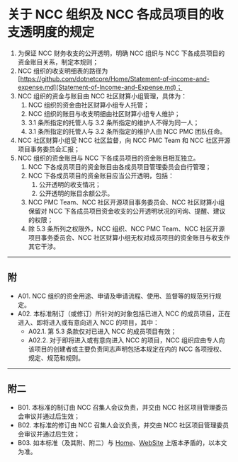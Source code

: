# 关于 NCC 组织及 NCC 各成员项目的收支透明度的规定

1. 为保证 NCC 财务收支的公开透明，明确 NCC 组织与 NCC 下各成员项目的资金账目关系，制定本规则；
2. NCC 组织的收支明细表的路径为 [https://github.com/dotnetcore/Home/Statement-of-income-and-expense.md](Statement-of-Income-and-Expense.md)；
3. NCC 组织的资金与账目由 NCC 社区财算小组管理，具体为：
   1. NCC 组织的资金由社区财算小组专人托管；
   2. NCC 组织的账目与收支明细由社区财算小组专人维护；
   3. 3.1 条所指定的托管人与 3.2 条所指定的维护人不得为同一人；
   4. 3.1 条所指定的托管人与 3.2 条所指定的维护人由 NCC PMC 团队任命。
4. NCC 社区财算小组受 NCC 社区监督，向 NCC PMC Team 和 NCC 社区开源项目事务委员会汇报；
5. NCC 组织的资金账目与 NCC 下各成员项目的资金账目相互独立。
   1. NCC 下各成员项目的资金账目由各成员项目管理委员会自行管理；
   2. NCC 下各成员项目的资金账目应当公开透明，包括：
      1. 公开透明的收支情况；
      2. 公开透明的账目余额公示。
   3. NCC PMC Team、NCC 社区开源项目事务委员会、NCC 社区财算小组保留对 NCC 下各成员项目资金收支的公开透明状况的问询、提醒、建议的权限；
   4. 除 5.3 条所列之权限外，NCC 组织、NCC PMC Team、NCC 社区开源项目事务委员会、NCC 社区财算小组无权对成员项目的资金账目与收支作其它干涉。

---

## 附

- A01. NCC 组织的资金用途、申请及申请流程、使用、监督等的规范另行规定。
- A02. 本标准制订（或修订）所针对的对象包括已进入 NCC 的成员项目，正在进入、即将进入或有意向进入 NCC 的项目，其中：
  - A02.1. 第 5.3 条款仅对已进入 NCC 的成员项目有效；
  - A02.2. 对于即将进入或有意向进入 NCC 的项目，NCC 组织应由专人向该项目的创建者或主要负责同志声明包括本规定在内的 NCC 各项授权、规定、规范和规则。

---

## 附二

- B01. 本标准的制订由 NCC 召集人会议负责，并交由 NCC 社区项目管理委员会审议并通过后生效；
- B02. 本标准的修订由 NCC 召集人会议负责，并交由 NCC 社区项目管理委员会审议并通过后生效；
- B03. 如本标准（及其附、附二）与 [Home](https://github.com/dotmetcore/home/README.md)、[WebSite](https://www.dotnetcore.xyz) 上版本矛盾的，以本文为准。
